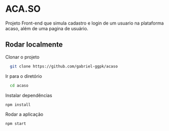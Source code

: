  
# ACA.SO
Projeto Front-end que simula cadastro e login de um usuario na plataforma acaso, além de uma pagina de usuário.

## Rodar localmente 

Clonar o projeto  

~~~bash  
  git clone https://github.com/gabriel-ggpk/acaso
~~~

Ir para o diretório 

~~~bash  
  cd acaso
~~~

Instalar dependências

~~~bash  
npm install
~~~

Rodar a aplicação

~~~bash  
npm start
~~~

